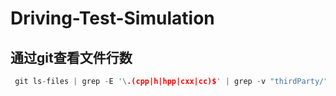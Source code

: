 ﻿# Driving-Test-Simulation
## 通过git查看文件行数
```cpp
 git ls-files | grep -E '\.(cpp|h|hpp|cxx|cc)$' | grep -v "thirdParty/" | grep -v "application/stb_image.h" | grep -v "imgui" | xargs wc -l
```

